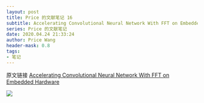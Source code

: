 ```yaml
---
layout: post
title: Price 的文献笔记 16
subtitle: Accelerating Convolutional Neural Network With FFT on Embedded Hardware
series: Price 的文献笔记
date: 2020.04.24 21:33:24
author: Price Wang
header-mask: 0.8
tags:
- 笔记
---
```


原文链接 [Accelerating Convolutional Neural Network With FFT on Embedded Hardware](https://ieeexplore.ieee.org/document/8392465)

<img class="post_img" src="{{ site.baseurl }}/img/post/{{ page.series }}/{{ page.title }}.png">
